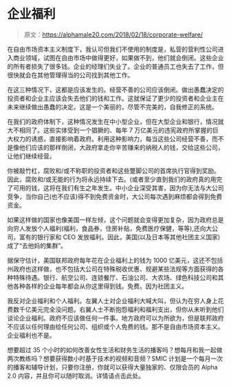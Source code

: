 # 企业福利

> 原文：<https://alphamale20.com/2018/02/18/corporate-welfare/>

在自由市场资本主义制度下，我认可但我们不使用的制度是，私营的营利性公司进入商业领域，试图在自由市场中做得更好，如果做不到，他们就会倒闭。这些企业的所有者损失了很多钱。企业的经理们失业了。企业的普通员工也失去了工作，但很快就会在其他管理得当的公司找到其他工作。

在这三种情况下，这都是应该发生的。经营不善的公司应该倒闭。做出愚蠢决定的投资者和企业主应该会失去他们的钱和工作。这就保证了更少的投资者和企业主在未来继续做出愚蠢的决定。这是一个美丽的，尽管不完美的，自我修正的系统。

在我们的政府体制下，这种情况发生在中小型企业，但在大型企业和银行，情况就大不相同了。这些实体受到一个猖獗的、每年 7 万亿美元的违宪政府所掌握的巨大权力的诱惑，直接影响着政府。利用这种影响力，每当这些公司经营不善，而不是像他们应该的那样倒闭，大政府拿走你辛苦赚来的纳税人的钱，交给这些公司，让他们继续经营。

你被敲竹杠，腐败和/或不称职的投资者和这些蹩脚公司的首席执行官得到奖励。因此，腐败和/或无能的行为将永远持续下去。(或者至少直到我们的政府真的用完了可用的钱，这将在我们有生之年发生。中小企业深受其害，因为你无法与大公司竞争，当你自己(也不应该)得不到免费资金时，大公司每次遇到麻烦都会得到免费资金。

如果这样做的国家也像美国一样左倾，这个问题就会变得更加复杂，因为政府总是向穷人发放个人福利(福利，食品券，住房补贴，免费医疗保健，等等),还向大公司，富有的银行家和 CEO 发放福利。因此，美国(以及日本等其他社团主义国家)成了“去他妈的集群”。

据保守估计，美国联邦政府每年花在企业福利上的钱为 1000 亿美元，这还不包括州政府也这样做，也不包括大公司在特殊税收优惠、规避某些法规等方面获得的各种特殊待遇。银行、航空公司、连锁餐厅、石油公司、大农场、绿色科技公司和其他各种各样的企业每年都会从你这里得到钱。免费。因为社团主义。

我反对企业福利和个人福利。左翼人士对企业福利大喊大叫，但认为在穷人身上花费数千亿美元完全没问题。右翼人士不断抱怨福利和福利支出，但你从未听到他们谈论企业福利。政府不应该做任何一件事。地方政府可以为所欲为，但是联邦政府不应该以任何理由给任何公司、组织或个人免费的钱。那不是自由市场资本主义。企业福利也不是。

想要超过 35 个小时的如何改善女性生活和财务生活的播客吗？想每月和我一起做两次教练吗？想要获得数小时基于技术的视频和音频？SMIC 计划是一个每月一次的播客和辅导计划，只要你注册，你就可以获得大量独家的、仅限会员的 Alpha 2.0 内容，并且你可以随时取消。详情请点击此处。